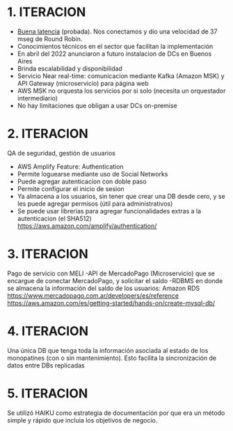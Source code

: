 # 1. ITERACION

- [Buena latencia](https://clients.amazonworkspaces.com/Health.html) (probada). Nos conectamos y dio una velocidad de 37 mseg de Round Robin.
- Conocimientos técnicos en el sector que facilitan la implementación
- En abril del 2022 anunciaron a futuro instalacion de DCs en Buenos Aires
- Brinda escalabilidad y disponibilidad
- Servicio Near real-time: comunicacion mediante Kafka (Amazon MSK) y API Gateway (microservicio) para página web
- AWS MSK no orquesta los servicios por si solo (necesita un orquestador intermediario)
- No hay limitaciones que obligan a usar DCs on-premise

# 2. ITERACION 

QA de seguridad, gestión de usuarios
- AWS Amplify Feature: Authentication
- Permite loguearse mediante uso de Social Networks
- Puede agregar autenticacion con doble paso
- Permite configurar el inicio de sesion
- Ya almacena a los usuarios, sin tener que crear una DB desde cero, y se les puede agregar permisos (útil para administrativos)
- Se puede usar librerias para agregar funcionalidades extras a la autenticacion (el SHA512)
https://aws.amazon.com/amplify/authentication/

# 3. ITERACION 
Pago de servicio con MELI
-API de MercadoPago (Microservicio) que se encargue de conectar MercadoPago, y solicitar el saldo
-RDBMS en donde se almacena la información del saldo de los usuarios: Amazon RDS
https://www.mercadopago.com.ar/developers/es/reference
https://aws.amazon.com/es/getting-started/hands-on/create-mysql-db/

# 4. ITERACION 

Una única DB que tenga toda la información asociada al estado de los monopatines (con o sin mantenimiento). Esto facilita la sincronización de datos entre DBs replicadas

# 5. ITERACION 

Se utilizó HAIKU como estrategia de documentación por que era un método simple y rápido que incluia los objetivos de negocio.